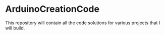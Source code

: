# ArduinoCreationCode
This repository will contain all the code solutions for various projects that I will build.
